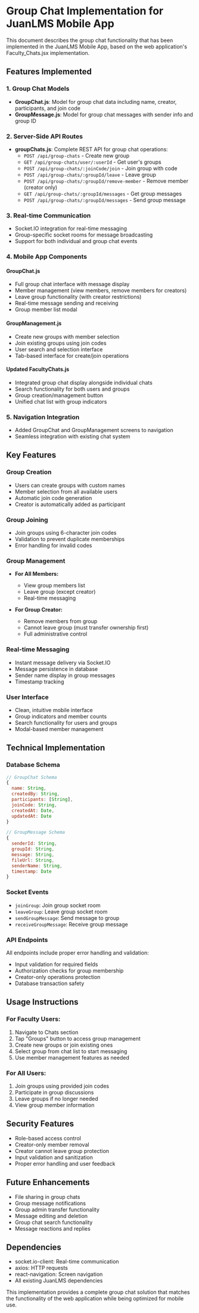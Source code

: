 # Group Chat Implementation for JuanLMS Mobile App

This document describes the group chat functionality that has been implemented in the JuanLMS Mobile App, based on the web application's Faculty_Chats.jsx implementation.

## Features Implemented

### 1. Group Chat Models
- **GroupChat.js**: Model for group chat data including name, creator, participants, and join code
- **GroupMessage.js**: Model for group chat messages with sender info and group ID

### 2. Server-Side API Routes
- **groupChats.js**: Complete REST API for group chat operations:
  - `POST /api/group-chats` - Create new group
  - `GET /api/group-chats/user/:userId` - Get user's groups
  - `POST /api/group-chats/:joinCode/join` - Join group with code
  - `POST /api/group-chats/:groupId/leave` - Leave group
  - `POST /api/group-chats/:groupId/remove-member` - Remove member (creator only)
  - `GET /api/group-chats/:groupId/messages` - Get group messages
  - `POST /api/group-chats/:groupId/messages` - Send group message

### 3. Real-time Communication
- Socket.IO integration for real-time messaging
- Group-specific socket rooms for message broadcasting
- Support for both individual and group chat events

### 4. Mobile App Components

#### GroupChat.js
- Full group chat interface with message display
- Member management (view members, remove members for creators)
- Leave group functionality (with creator restrictions)
- Real-time message sending and receiving
- Group member list modal

#### GroupManagement.js
- Create new groups with member selection
- Join existing groups using join codes
- User search and selection interface
- Tab-based interface for create/join operations

#### Updated FacultyChats.js
- Integrated group chat display alongside individual chats
- Search functionality for both users and groups
- Group creation/management button
- Unified chat list with group indicators

### 5. Navigation Integration
- Added GroupChat and GroupManagement screens to navigation
- Seamless integration with existing chat system

## Key Features

### Group Creation
- Users can create groups with custom names
- Member selection from all available users
- Automatic join code generation
- Creator is automatically added as participant

### Group Joining
- Join groups using 6-character join codes
- Validation to prevent duplicate memberships
- Error handling for invalid codes

### Group Management
- **For All Members:**
  - View group members list
  - Leave group (except creator)
  - Real-time messaging

- **For Group Creator:**
  - Remove members from group
  - Cannot leave group (must transfer ownership first)
  - Full administrative control

### Real-time Messaging
- Instant message delivery via Socket.IO
- Message persistence in database
- Sender name display in group messages
- Timestamp tracking

### User Interface
- Clean, intuitive mobile interface
- Group indicators and member counts
- Search functionality for users and groups
- Modal-based member management

## Technical Implementation

### Database Schema
```javascript
// GroupChat Schema
{
  name: String,
  createdBy: String,
  participants: [String],
  joinCode: String,
  createdAt: Date,
  updatedAt: Date
}

// GroupMessage Schema
{
  senderId: String,
  groupId: String,
  message: String,
  fileUrl: String,
  senderName: String,
  timestamp: Date
}
```

### Socket Events
- `joinGroup`: Join group socket room
- `leaveGroup`: Leave group socket room
- `sendGroupMessage`: Send message to group
- `receiveGroupMessage`: Receive group message

### API Endpoints
All endpoints include proper error handling and validation:
- Input validation for required fields
- Authorization checks for group membership
- Creator-only operations protection
- Database transaction safety

## Usage Instructions

### For Faculty Users:
1. Navigate to Chats section
2. Tap "Groups" button to access group management
3. Create new groups or join existing ones
4. Select group from chat list to start messaging
5. Use member management features as needed

### For All Users:
1. Join groups using provided join codes
2. Participate in group discussions
3. Leave groups if no longer needed
4. View group member information

## Security Features
- Role-based access control
- Creator-only member removal
- Creator cannot leave group protection
- Input validation and sanitization
- Proper error handling and user feedback

## Future Enhancements
- File sharing in group chats
- Group message notifications
- Group admin transfer functionality
- Message editing and deletion
- Group chat search functionality
- Message reactions and replies

## Dependencies
- socket.io-client: Real-time communication
- axios: HTTP requests
- react-navigation: Screen navigation
- All existing JuanLMS dependencies

This implementation provides a complete group chat solution that matches the functionality of the web application while being optimized for mobile use. 